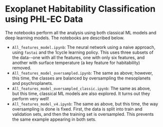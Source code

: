 # Exoplanet Habitability Classification using PHL-EC Data
The notebooks perform all the analysis using both classical ML models and deep learning models. The notebooks are described below.

* `All_features_model.ipynb`: The neural network using a naive approach, using `fastai` and the 1cycle learning policy. This uses three subsets of the data--one with all the features, one with only six features, and another with surface temperature (a key feature for habitability) removed.
* `All_features_model_oversampled.ipynb`: The same as above; however, this time, the classes are balanced by oversampling the mesoplanets and psychroplanets.
* `All_features_model_oversampled_classic.ipynb`: The same as above, but this time, classical ML models are also explored. It turns out they perform very well!
* `All_features_model_v4.ipynb`: The same as above, but this time, the way oversampling is done is fixed. First, the data is split into train and validation sets, and then the training set is oversampled. This prevents the same example appearing in both sets.
